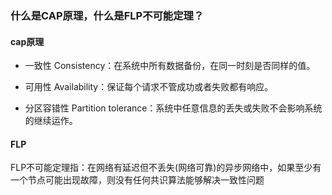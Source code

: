 ### 什么是CAP原理，什么是FLP不可能定理？

#### cap原理

- 一致性 Consistency：在系统中所有数据备份，在同一时刻是否同样的值。

- 可用性 Availability：保证每个请求不管成功或者失败都有响应。

- 分区容错性 Partition tolerance：系统中任意信息的丢失或失败不会影响系统的继续运作。

#### FLP 

FLP不可能定理指：在网络有延迟但不丢失(网络可靠)的异步网络中，如果至少有一个节点可能出现故障，则没有任何共识算法能够解决一致性问题